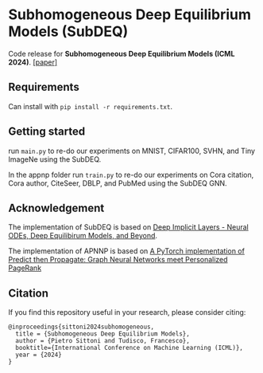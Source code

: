 # Subhomogeneous Deep Equilibrium Models (SubDEQ)

Code release for **Subhomogeneous Deep Equilibrium Models (ICML 2024)**. [[paper]](https://arxiv.org/pdf/2403.00720)

## Requirements
Can install with `pip install -r requirements.txt`.

## Getting started
run `main.py` to re-do our experiments on MNIST, CIFAR100, SVHN, and Tiny ImageNe using the SubDEQ.

In the appnp folder run `train.py` to re-do our experiments on Cora citation, Cora author, CiteSeer, DBLP, and PubMed using the SubDEQ GNN.

## Acknowledgement
The implementation of SubDEQ is based on [Deep Implicit Layers - Neural ODEs, Deep Equilibirum Models, and Beyond](https://implicit-layers-tutorial.org/).

The implementation of APNNP is based on [A PyTorch implementation of Predict then Propagate: Graph Neural Networks meet Personalized PageRank](https://github.com/benedekrozemberczki/APPNP)

## Citation
If you find this repository useful in your research, please consider citing:

```
@inproceedings{sittoni2024subhomogeneous,
  title = {Subhomogeneous Deep Equilibrium Models},
  author = {Pietro Sittoni and Tudisco, Francesco},
  booktitle={International Conference on Machine Learning (ICML)},
  year = {2024}
}
